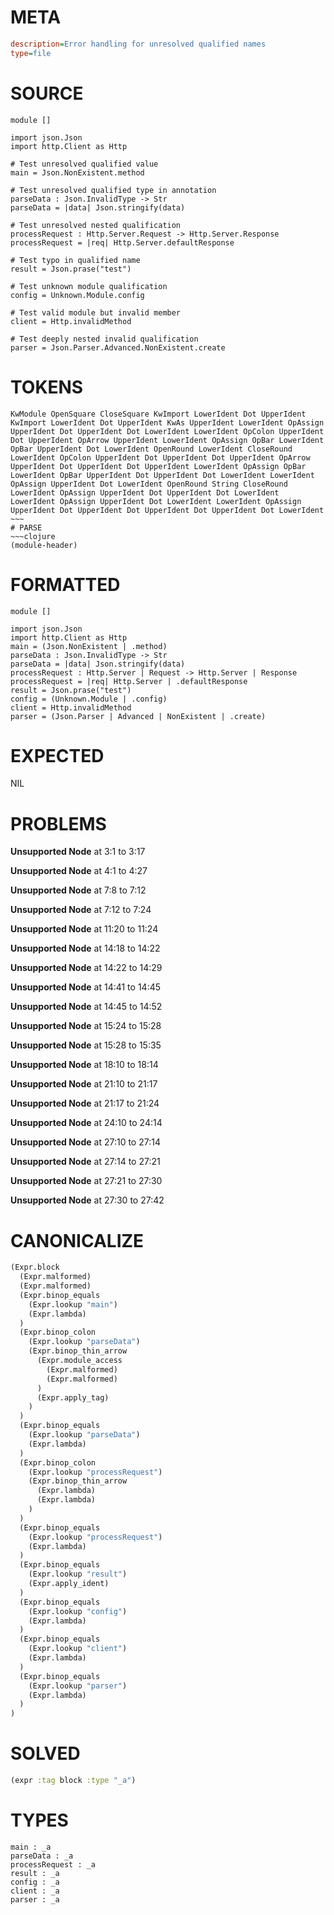 # META
~~~ini
description=Error handling for unresolved qualified names
type=file
~~~
# SOURCE
~~~roc
module []

import json.Json
import http.Client as Http

# Test unresolved qualified value
main = Json.NonExistent.method

# Test unresolved qualified type in annotation
parseData : Json.InvalidType -> Str
parseData = |data| Json.stringify(data)

# Test unresolved nested qualification
processRequest : Http.Server.Request -> Http.Server.Response
processRequest = |req| Http.Server.defaultResponse

# Test typo in qualified name
result = Json.prase("test")

# Test unknown module qualification
config = Unknown.Module.config

# Test valid module but invalid member
client = Http.invalidMethod

# Test deeply nested invalid qualification
parser = Json.Parser.Advanced.NonExistent.create
~~~
# TOKENS
~~~text
KwModule OpenSquare CloseSquare KwImport LowerIdent Dot UpperIdent KwImport LowerIdent Dot UpperIdent KwAs UpperIdent LowerIdent OpAssign UpperIdent Dot UpperIdent Dot LowerIdent LowerIdent OpColon UpperIdent Dot UpperIdent OpArrow UpperIdent LowerIdent OpAssign OpBar LowerIdent OpBar UpperIdent Dot LowerIdent OpenRound LowerIdent CloseRound LowerIdent OpColon UpperIdent Dot UpperIdent Dot UpperIdent OpArrow UpperIdent Dot UpperIdent Dot UpperIdent LowerIdent OpAssign OpBar LowerIdent OpBar UpperIdent Dot UpperIdent Dot LowerIdent LowerIdent OpAssign UpperIdent Dot LowerIdent OpenRound String CloseRound LowerIdent OpAssign UpperIdent Dot UpperIdent Dot LowerIdent LowerIdent OpAssign UpperIdent Dot LowerIdent LowerIdent OpAssign UpperIdent Dot UpperIdent Dot UpperIdent Dot UpperIdent Dot LowerIdent ~~~
# PARSE
~~~clojure
(module-header)
~~~
# FORMATTED
~~~roc
module []

import json.Json
import http.Client as Http
main = (Json.NonExistent | .method)
parseData : Json.InvalidType -> Str
parseData = |data| Json.stringify(data)
processRequest : Http.Server | Request -> Http.Server | Response
processRequest = |req| Http.Server | .defaultResponse
result = Json.prase("test")
config = (Unknown.Module | .config)
client = Http.invalidMethod
parser = (Json.Parser | Advanced | NonExistent | .create)
~~~
# EXPECTED
NIL
# PROBLEMS
**Unsupported Node**
at 3:1 to 3:17

**Unsupported Node**
at 4:1 to 4:27

**Unsupported Node**
at 7:8 to 7:12

**Unsupported Node**
at 7:12 to 7:24

**Unsupported Node**
at 11:20 to 11:24

**Unsupported Node**
at 14:18 to 14:22

**Unsupported Node**
at 14:22 to 14:29

**Unsupported Node**
at 14:41 to 14:45

**Unsupported Node**
at 14:45 to 14:52

**Unsupported Node**
at 15:24 to 15:28

**Unsupported Node**
at 15:28 to 15:35

**Unsupported Node**
at 18:10 to 18:14

**Unsupported Node**
at 21:10 to 21:17

**Unsupported Node**
at 21:17 to 21:24

**Unsupported Node**
at 24:10 to 24:14

**Unsupported Node**
at 27:10 to 27:14

**Unsupported Node**
at 27:14 to 27:21

**Unsupported Node**
at 27:21 to 27:30

**Unsupported Node**
at 27:30 to 27:42

# CANONICALIZE
~~~clojure
(Expr.block
  (Expr.malformed)
  (Expr.malformed)
  (Expr.binop_equals
    (Expr.lookup "main")
    (Expr.lambda)
  )
  (Expr.binop_colon
    (Expr.lookup "parseData")
    (Expr.binop_thin_arrow
      (Expr.module_access
        (Expr.malformed)
        (Expr.malformed)
      )
      (Expr.apply_tag)
    )
  )
  (Expr.binop_equals
    (Expr.lookup "parseData")
    (Expr.lambda)
  )
  (Expr.binop_colon
    (Expr.lookup "processRequest")
    (Expr.binop_thin_arrow
      (Expr.lambda)
      (Expr.lambda)
    )
  )
  (Expr.binop_equals
    (Expr.lookup "processRequest")
    (Expr.lambda)
  )
  (Expr.binop_equals
    (Expr.lookup "result")
    (Expr.apply_ident)
  )
  (Expr.binop_equals
    (Expr.lookup "config")
    (Expr.lambda)
  )
  (Expr.binop_equals
    (Expr.lookup "client")
    (Expr.lambda)
  )
  (Expr.binop_equals
    (Expr.lookup "parser")
    (Expr.lambda)
  )
)
~~~
# SOLVED
~~~clojure
(expr :tag block :type "_a")
~~~
# TYPES
~~~roc
main : _a
parseData : _a
processRequest : _a
result : _a
config : _a
client : _a
parser : _a
~~~
